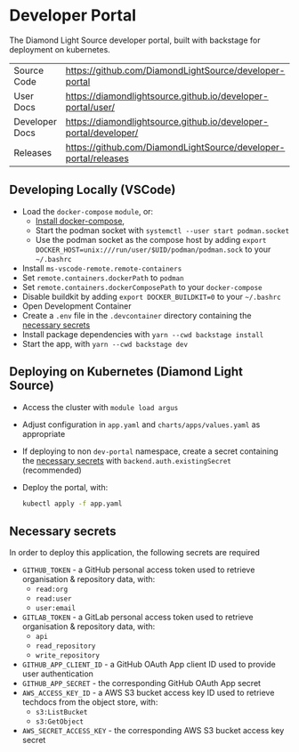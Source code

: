 # Developer Portal

The Diamond Light Source developer portal, built with backstage for deployment on kubernetes.

|                |                                                                    |
| -------------- | ------------------------------------------------------------------ |
| Source Code    | <https://github.com/DiamondLightSource/developer-portal>           |
| User Docs      | <https://diamondlightsource.github.io/developer-portal/user/>      |
| Developer Docs | <https://diamondlightsource.github.io/developer-portal/developer/> |
| Releases       | <https://github.com/DiamondLightSource/developer-portal/releases>  |

## Developing Locally (VSCode)

- Load the `docker-compose` `module`, or:
  - [Install docker-compose](https://docs.docker.com/compose/install/other/),
  - Start the podman socket with `systemctl --user start podman.socket`
  - Use the podman socket as the compose host by adding `export DOCKER_HOST=unix:///run/user/$UID/podman/podman.sock` to your `~/.bashrc`
- Install `ms-vscode-remote.remote-containers`
- Set `remote.containers.dockerPath` to `podman`
- Set `remote.containers.dockerComposePath` to your `docker-compose`
- Disable buildkit by adding `export DOCKER_BUILDKIT=0` to your `~/.bashrc`
- Open Development Container
- Create a `.env` file in the `.devcontainer` directory containing the [necessary secrets](#necessary-secrets)
- Install package dependencies with `yarn --cwd backstage install`
- Start the app, with `yarn --cwd backstage dev`

## Deploying on Kubernetes (Diamond Light Source)

- Access the cluster with `module load argus`
- Adjust configuration in `app.yaml` and `charts/apps/values.yaml` as appropriate
- If deploying to non `dev-portal` namespace, create a secret containing the [necessary secrets](#necessary-secrets) with `backend.auth.existingSecret` (recommended)
- Deploy the portal, with:

  ```sh
  kubectl apply -f app.yaml
  ```

## Necessary secrets

In order to deploy this application, the following secrets are required

- `GITHUB_TOKEN` - a GitHub personal access token used to retrieve organisation & repository data, with:
  - `read:org`
  - `read:user`
  - `user:email`
- `GITLAB_TOKEN` - a GitLab personal access token used to retrieve organisation & repository data, with:
  - `api`
  - `read_repository`
  - `write_repository`
- `GITHUB_APP_CLIENT_ID` - a GitHub OAuth App client ID used to provide user authentication
- `GITHUB_APP_SECRET` - the corresponding GitHub OAuth App secret
- `AWS_ACCESS_KEY_ID` - a AWS S3 bucket access key ID used to retrieve techdocs from the object store, with:
  - `s3:ListBucket`
  - `s3:GetObject`
- `AWS_SECRET_ACCESS_KEY` - the corresponding AWS S3 bucket access key secret
